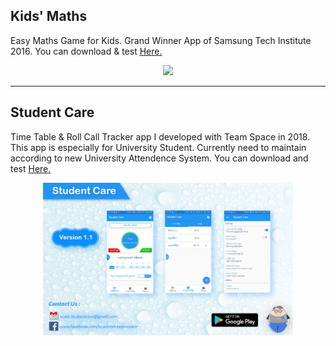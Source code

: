 <h2>Kids' Maths</h2>
<p>Easy Maths Game for Kids. Grand Winner App of Samsung Tech Institute 2016. You can download & test <a href="https://yadi.sk/d/I1Mt3Cg2ohdS7w">Here.</a></p>

<p align="center"><img src="https://github.com/aunthtoo/Android-App-Collection-By-Me/blob/master/ss/KidsMaths.gif" width="500"/></p>

<hr>
<h2>Student Care</h2>
<p>Time Table & Roll Call Tracker app I developed with Team Space in 2018. This app is especially for University Student. Currently need to maintain according to new University Attendence System. You can download and test <a href="https://yadi.sk/d/SE8_JU0rW-tXxQ">Here.</a></p>

<p align="center"><img src="https://github.com/aunthtoo/Android-App-Collection-By-Me/blob/master/ss/scare%20ss.png" width="400"/></p>
